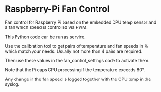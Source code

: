 # Raspberry-Pi Fan Control

Fan control for Raspberry Pi based on the embedded CPU temp sensor and a fan which speed is controlled via PWM.

This Python code can be run as service.

Use the calibration tool to get pairs of temperature and fan speeds in % which match your needs.
Usually not more than 4 pairs are required.

Then use these values in the fan_control_settings code to activate them.

Note that the Pi caps CPU processing if the temperature exceeds 80°.

Any change in the fan speed is logged together with the CPU temp in the syslog.
